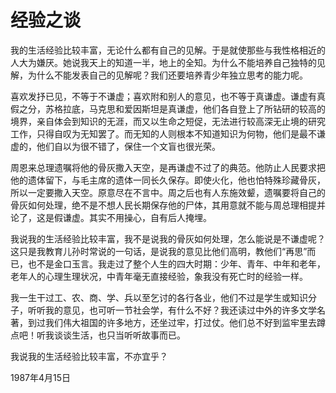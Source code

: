 # 经验之谈

我的生活经验比较丰富，无论什么都有自己的见解。于是就使那些与我性格相近的人大为嫌厌。她说我天上的知道一半，地上的全知。为什么不能培养自己独特的见解，为什么不能发表自己的见解呢？我们还要培养青少年独立思考的能力呢。

喜欢发抒已见，不等于不谦虚；喜欢附和别人的意见，也不等于真谦虚。谦虚有真假之分，苏格拉底，马克思和爱因斯坦是真谦虚，他们各自登上了所钻研的较高的境界，亲自体会到知识的无涯，而又以生命之短促，无法进行较高深无止境的研究工作，只得自叹为无知罢了。而无知的人则根本不知道知识为何物，他们是最不谦虚的，他们自以为很不错了，保住一个文盲也很光荣。

周恩来总理遗嘱将他的骨灰撒入天空，是再谦虚不过了的典范。他防止人民要求把他的遗体留下，与毛主席的遗体一同长久保存。即使火化，他也怕特殊珍藏骨灰，所以一定要撒入天空。原意尽在不言中。周之后也有人东施效颦，遗嘱要将自己的骨灰如何处理，绝不是不想人民长期保存他的尸体，其用意就不能与周总理相提并论了，这是假谦虚。其实不用操心，自有后人掩埋。

我说我的生活经验比较丰富，我不是说我的骨灰如何处理，怎么能说是不谦虚呢？这只是我教育儿孙时常说的一句话，是说我的意见比他们高明，教他们“再思”而已，也不是金口玉言。我走过了整个人生的四大时期：少年、青年、中年和老年，老年人的心理生理状况，中青年毫无直接经验，象我没有死亡时的经验一样。

我一生干过工、农、商、学、兵以至乞讨的各行各业，他们不过是学生或知识分子，听听我的意见，也可听一节社会学，有什么不好？我还读过中外的许多文学名著，到过我们伟大祖国的许多地方，还坐过牢，打过仗。他们总不好到监牢里去蹲点吧！听我谈谈生活，也只当听听故事而已。

我说我的生活经验比较丰富，不亦宜乎？

1987年4月15日

